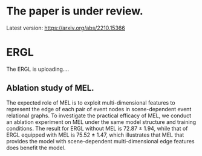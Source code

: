 # The paper is under review.

Latest version: https://arxiv.org/abs/2210.15366

# ERGL

The ERGL is uploading....


## Ablation study of MEL.

The expected role of MEL is to exploit multi-dimensional features to represent the edge of each pair of event nodes in scene-dependent event relational graphs.
To investigate the practical efficacy of MEL, we conduct an ablation experiment on MEL under the same model structure and training conditions.
The result for ERGL without MEL is 72.87 &plusmn; 1.94, while that of ERGL equipped with MEL is 75.52 &plusmn; 1.47, which illustrates that MEL that provides the model with scene-dependent multi-dimensional edge features does benefit the model.

